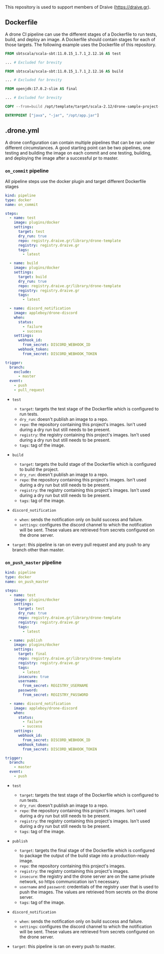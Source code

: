 This repository is used to support members of Draive (https://draive.gr).

## Dockerfile

A drone CI pipeline can use the different stages of a Dockerfile to run tests, build, and deploy an image. A Dockerfile should contain stages for each of those targets. The following example uses the Dockerfile of this repository.

```dockerfile
FROM sbtscala/scala-sbt:11.0.15_1.7.1_2.12.16 AS test

... # Excluded for brevity

FROM sbtscala/scala-sbt:11.0.15_1.7.1_2.12.16 AS build

... # Excluded for brevity

FROM openjdk:17.0.2-slim AS final

... # Excluded for brevity

COPY --from=build /opt/template/target/scala-2.12/drone-sample-project-assembly-0.1.0.jar /opt/app.jar

ENTRYPOINT ["java", "-jar", "/opt/app.jar"]
```

## .drone.yml

A drone configuration can contain multiple pipelines that can be ran under different circumstances. A good starting point can be two pipelines, one testing and building the image on each commit and one testing, building, and deploying the image after a successful pr to master.

### `on_commit` pipeline

All pipeline steps use the docker plugin and target different Dockerfile stages

```yml
kind: pipeline
type: docker
name: on_commit

steps:
  - name: test
    image: plugins/docker
    settings:
      target: test
      dry_run: true
      repo: registry.draive.gr/library/drone-template
      registry: registry.draive.gr
      tags:
        - latest

  - name: build
    image: plugins/docker
    settings:
      target: build
      dry_run: true
      repo: registry.draive.gr/library/drone-template
      registry: registry.draive.gr
      tags:
        - latest

  - name: discord_notification
    image: appleboy/drone-discord
    when:
      status:
        - failure
        - success
    settings:
      webhook_id:
        from_secret: DISCORD_WEBHOOK_ID
      webhook_token:
        from_secret: DISCORD_WEBHOOK_TOKEN

trigger:
  branch:
    exclude:
      - master
  event:
    - push
    - pull_request
```

* `test` 
  * `target`: targets the test stage of the Dockerfile which is configured to run tests.
  * `dry_run`: doesn't publish an image to a repo.
  * `repo`: the repository containing this project's images. Isn't used during a dry run but still needs to be present.
  * `registry`: the registry containing this project's images. Isn't used during a dry run but still needs to be present.
  * `tags`: tag of the image.

* `build`
  * `target`: targets the build stage of the Dockerfile which is configured to build the project.
  * `dry_run`: doesn't publish an image to a repo.
  * `repo`: the repository containing this project's images. Isn't used during a dry run but still needs to be present.
  * `registry`: the registry containing this project's images. Isn't used during a dry run but still needs to be present.
  * `tags`: tag of the image.

* `discord_notification`
  * `when`: sends the notification only on build success and failure.
  * `settings`: configures the discord channel to which the notification will be sent. These values are retrieved from secrets configured on the drone server.

* `target`: this pipeline is ran on every pull request and any push to any branch other than master.

### `on_push_master` pipeline

```yml
kind: pipeline
type: docker
name: on_push_master

steps:
  - name: test
    image: plugins/docker
    settings:
      target: test
      dry_run: true
      repo: registry.draive.gr/library/drone-template
      registry: registry.draive.gr
      tags:
        - latest

  - name: publish
    image: plugins/docker
    settings:
      target: final
      repo: registry.draive.gr/library/drone-template
      registry: registry.draive.gr
      tags:
        - latest
      insecure: true
      username:
        from_secret: REGISTRY_USERNAME
      password:
        from_secret: REGISTRY_PASSWORD

  - name: discord_notification
    image: appleboy/drone-discord
    when:
      status:
        - failure
        - success
    settings:
      webhook_id:
        from_secret: DISCORD_WEBHOOK_ID
      webhook_token:
        from_secret: DISCORD_WEBHOOK_TOKEN

trigger:
  branch:
    - master
  event:
    - push
```

* `test` 
  * `target`: targets the test stage of the Dockerfile which is configured to run tests.
  * `dry_run`: doesn't publish an image to a repo.
  * `repo`: the repository containing this project's images. Isn't used during a dry run but still needs to be present.
  * `registry`: the registry containing this project's images. Isn't used during a dry run but still needs to be present.
  * `tags`: tag of the image.

* `publish`
  * `target`: targets the final stage of the Dockerfile which is configured to package the output of the build stage into a production-ready image.
  * `repo`: the repository containing this project's images.
  * `registry`: the registry containing this project's images.
  * `insecure`: the registry and the drone server are on the same private network, so https communication isn't necessary.
  * `username` and `password`: credentials of the registry user that is used to push the images. The values are retrieved from secrets on the drone server. 
  * `tags`: tag of the image.

* `discord_notification`
  * `when`: sends the notification only on build success and failure.
  * `settings`: configures the discord channel to which the notification will be sent. These values are retrieved from secrets configured on the drone server.

* `target`: this pipeline is ran on every push to master.
